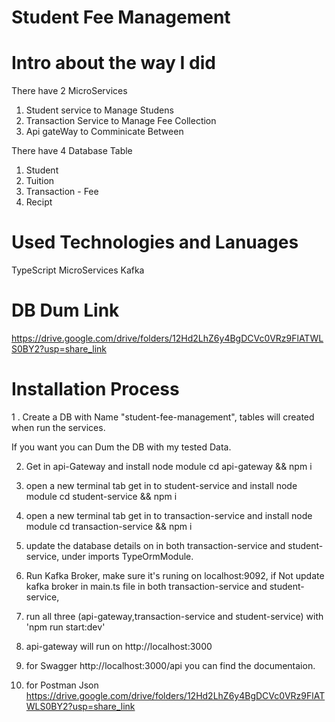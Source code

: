 # Student Fee Management

# Intro about the way I did
There have 2 MicroServices 
1. Student service to Manage Studens
2. Transaction Service to Manage Fee Collection
3. Api gateWay to Comminicate Between

There have 4 Database Table 
1. Student
2. Tuition
3. Transaction - Fee
4. Recipt 


# Used Technologies and Lanuages
TypeScript
MicroServices
Kafka

# DB Dum Link 
https://drive.google.com/drive/folders/12Hd2LhZ6y4BgDCVc0VRz9FlATWLS0BY2?usp=share_link 

# Installation Process

1 . Create a DB with Name "student-fee-management", tables will created when run the services. 

If you want you can Dum the DB with my tested Data.

2. Get in api-Gateway and install node module
    cd api-gateway && npm i

3. open a new terminal tab get in to student-service and install node module
    cd student-service && npm i

3. open a new terminal tab get in to transaction-service and install node module
    cd transaction-service && npm i

4. update the database details on in both transaction-service and student-service,
    under imports TypeOrmModule.

5. Run Kafka Broker, make sure it's runing on localhost:9092, 
    if Not update kafka broker in main.ts file in both transaction-service and student-service, 

6. run all three (api-gateway,transaction-service and student-service) with 'npm run start:dev'

7. api-gateway will run on http://localhost:3000

8. for Swagger http://localhost:3000/api you can find the documentaion.

9. for Postman Json https://drive.google.com/drive/folders/12Hd2LhZ6y4BgDCVc0VRz9FlATWLS0BY2?usp=share_link 


